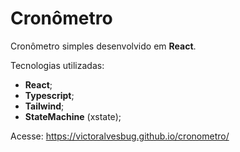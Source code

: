 # Cronômetro

Cronômetro simples desenvolvido em **React**.

Tecnologias utilizadas:
- **React**;
- **Typescript**;
- **Tailwind**;
- **StateMachine** (xstate);

Acesse: https://victoralvesbug.github.io/cronometro/